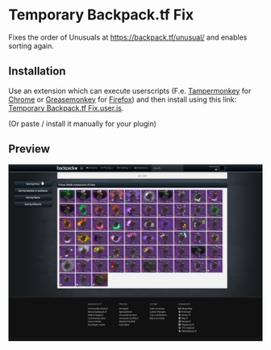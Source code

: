 # Temporary Backpack.tf Fix
Fixes the order of Unusuals at https://backpack.tf/unusual/ and enables sorting again.

## Installation
Use an extension which can execute userscripts (F.e. [Tampermonkey](https://chrome.google.com/webstore/detail/tampermonkey/dhdgffkkebhmkfjojejmpbldmpobfkfo) for [Chrome](https://www.google.com/chrome/) or [Greasemonkey](https://addons.mozilla.org/en-US/firefox/addon/greasemonkey/)  for [Firefox](https://www.mozilla.org/firefox))
and then install using this link: [Temporary Backpack.tf Fix.user.js](https://github.com/NetroScript/Backpack.tf-Unusual-Sorting-Fix/raw/master/Temporary%20Backpack.tf%20Fix.user.js).

(Or paste / install it manually for your plugin)

## Preview

![Preview](https://raw.githubusercontent.com/NetroScript/Backpack.tf-Unusual-Sorting-Fix/master/preview.png)